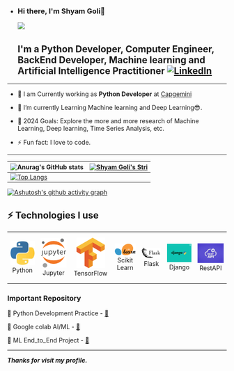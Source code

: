 - ### Hi there, I'm Shyam Goli👋
  ![](https://komarev.com/ghpvc/?username=GOLISHYAMP&color=green)  
 


  ## I'm a Python Developer, Computer Engineer, BackEnd Developer, Machine learning and Artificial Intelligence Practitioner [![LinkedIn](https://img.shields.io/badge/linkedin-%230077B5.svg?style=for-the-badge&logo=linkedin&logoColor=white)](https://www.linkedin.com/in/shyam-goli-723657176/)

---

  * 🔭 I am Currently working as **Python Developer** at [Capgemini](https://www.capgemini.com/)      

  - 🌱 I’m currently Learning Machine learning and Deep Learning😎.
  
  - 🥅 2024 Goals: Explore the more and more research of Machine Learning, Deep learning, Time Series Analysis, etc.

  - ⚡ Fun fact: I love to code.

---
| ![Anurag's GitHub stats](https://github-readme-stats.vercel.app/api?username=GOLISHYAMP&show_icons=true&theme=radical) | [![Shyam Goli's Stri](https://streak-stats.demolab.com?user=GOLISHYAMP&theme=dark&border_radius=7&mode=weekly)](https://git.io/streak-stats) |
| ------------------------------------------------------------ | ------------------------------------------------------------ |
| [![Top Langs](https://github-readme-stats.vercel.app/api/top-langs/?username=GOLISHYAMP&layout=compact&&show_icons=true&theme=radical)](https://github.com/anuraghazra/github-readme-stats) |                                                              |



[![Ashutosh's github activity graph](https://github-readme-activity-graph.vercel.app/graph?username=GOLISHYAMP&bg_color=ffffff&color=ff047d&line=9e4c98&point=403d3d&area=true&hide_border=true)](https://github.com/ashutosh00710/github-readme-activity-graph)





   ## ⚡ Technologies I use 

<div align="center">
<table align="center">
    <tr>
        <td align="center" width="140" height="112.43">
            <img src="./assets/icons/python.jpeg" width="65px"/>
            <br /> Python
        </td>
        <td align="center" width="140" height="112.43">
            <img src="./assets/icons/jupyter.png" width="65px"/>
            <br /> Jupyter
        </td>
        <td align="center" width="140" height="112.43">
            <img src="./assets/icons/tensorflow.png" width="65px"/>
            <br /> TensorFlow
        </td>
        <td align="center" width="140" height="112.43">
            <img src="./assets/icons/scikitlearn.png" width="65px"/>
            <br /> Scikit Learn
        </td>
        <td align="center" width="140" height="112.43">
            <img src="./assets/icons/flask.png" width="65px"/>
            <br /> Flask
        </td>
        <td align="center" width="140" height="112.43">
            <img src="./assets/icons/Django.png" width="65px"/>
            <br /> Django
        </td>
        <td align="center" width="140" height="112.43">
            <img src="./assets/icons/restAPI.jpg" width="65px"/>
            <br /> RestAPI
        </td>
    </tr>
</table>
</div>
 

### Important Repository

💾 Python Development Practice - [🔗](https://github.com/GOLISHYAMP/ML_AI)

💾 Google colab AI/ML - [🔗](https://github.com/GOLISHYAMP/Colab_Notebooks)

💾 ML End_to_End Project - [🔗](https://github.com/GOLISHYAMP/ML_end_to_end_Project)

---

***Thanks for visit my profile.***
